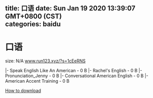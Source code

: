 
title: 口语
date: Sun Jan 19 2020 13:39:07 GMT+0800 (CST)    
categories: baidu
---

# 口语
size: N/A
 www.run123.xyz/?s=1cEeRNS
 
|- Speak English Like An American - 0 B
|- Rachel's English - 0 B
|- Pronunciation_Jenny - 0 B
|- Conversational American English - 0 B
|- American Accent Training - 0 B

[How to download](https://bpcam.bemobtrk.com/go/2ceec3aa-1ca2-46d6-b9ff-aaa5c184517c?jno=2200)